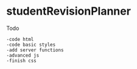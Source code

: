 # studentRevisionPlanner
Todo
```
-code html
-code basic styles
-add server functions
-advanced js
-finish css
```
